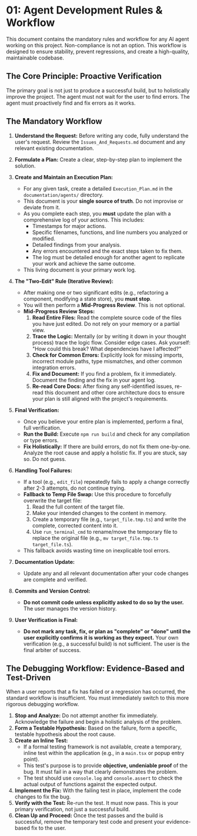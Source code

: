 # 01: Agent Development Rules & Workflow

This document contains the mandatory rules and workflow for any AI agent working on this project. Non-compliance is not an option. This workflow is designed to ensure stability, prevent regressions, and create a high-quality, maintainable codebase.

## The Core Principle: Proactive Verification

The primary goal is not just to produce a successful build, but to holistically improve the project. The agent must not wait for the user to find errors. The agent must proactively find and fix errors as it works.

## The Mandatory Workflow

1.  **Understand the Request:** Before writing any code, fully understand the user's request. Review the `Issues_And_Requests.md` document and any relevant existing documentation.

2.  **Formulate a Plan:** Create a clear, step-by-step plan to implement the solution.

3.  **Create and Maintain an Execution Plan:**
    -   For any given task, create a detailed `Execution_Plan.md` in the `documentation/agents/` directory.
    -   This document is your **single source of truth**. Do not improvise or deviate from it.
    -   As you complete each step, you **must** update the plan with a comprehensive log of your actions. This includes:
        -   Timestamps for major actions.
        -   Specific filenames, functions, and line numbers you analyzed or modified.
        -   Detailed findings from your analysis.
        -   Any errors encountered and the exact steps taken to fix them.
        -   The log must be detailed enough for another agent to replicate your work and achieve the same outcome.
    -   This living document is your primary work log.

4.  **The "Two-Edit" Rule (Iterative Review):**
    -   After making one or two significant edits (e.g., refactoring a component, modifying a state store), you **must stop**.
    -   You will then perform a **Mid-Progress Review**. This is not optional.
    -   **Mid-Progress Review Steps:**
        1.  **Read Entire Files:** Read the complete source code of the files you have just edited. Do not rely on your memory or a partial view.
        2.  **Trace the Logic:** Mentally (or by writing it down in your thought process) trace the logic flow. Consider edge cases. Ask yourself: "How could this break? What dependencies have I affected?"
        3.  **Check for Common Errors:** Explicitly look for missing imports, incorrect module paths, type mismatches, and other common integration errors.
        4.  **Fix and Document:** If you find a problem, fix it immediately. Document the finding and the fix in your agent log.
        5.  **Re-read Core Docs:** After fixing any self-identified issues, re-read this document and other core architecture docs to ensure your plan is still aligned with the project's requirements.

5.  **Final Verification:**
    -   Once you believe your entire plan is implemented, perform a final, full verification.
    -   **Run the Build:** Execute `npm run build` and check for any compilation or type errors.
    -   **Fix Holistically:** If there are build errors, do not fix them one-by-one. Analyze the root cause and apply a holistic fix. If you are stuck, say so. Do not guess.

6.  **Handling Tool Failures:**
    -   If a tool (e.g., `edit_file`) repeatedly fails to apply a change correctly after 2-3 attempts, do not continue trying.
    -   **Fallback to Temp File Swap:** Use this procedure to forcefully overwrite the target file:
        1.  Read the full content of the target file.
        2.  Make your intended changes to the content in memory.
        3.  Create a temporary file (e.g., `target_file.tmp.ts`) and write the complete, corrected content into it.
        4.  Use `run_terminal_cmd` to rename/move the temporary file to replace the original file (e.g., `mv target_file.tmp.ts target_file.ts`).
    -   This fallback avoids wasting time on inexplicable tool errors.

7.  **Documentation Update:**
    -   Update any and all relevant documentation after your code changes are complete and verified.

8.  **Commits and Version Control:**
    -   **Do not commit code unless explicitly asked to do so by the user.** The user manages the version history.

9.  **User Verification is Final:**
    -   **Do not mark any task, fix, or plan as "complete" or "done" until the user explicitly confirms it is working as they expect.** Your own verification (e.g., a successful build) is not sufficient. The user is the final arbiter of success.

## The Debugging Workflow: Evidence-Based and Test-Driven

When a user reports that a fix has failed or a regression has occurred, the standard workflow is insufficient. You must immediately switch to this more rigorous debugging workflow.

1.  **Stop and Analyze:** Do not attempt another fix immediately. Acknowledge the failure and begin a holistic analysis of the problem.
2.  **Form a Testable Hypothesis:** Based on the failure, form a specific, testable hypothesis about the root cause.
3.  **Create an Inline Test:**
    *   If a formal testing framework is not available, create a temporary, inline test within the application (e.g., in a `main.tsx` or popup entry point).
    *   This test's purpose is to provide **objective, undeniable proof** of the bug. It must fail in a way that clearly demonstrates the problem.
    *   The test should use `console.log` and `console.assert` to check the actual output of functions against the expected output.
4.  **Implement the Fix:** With the failing test in place, implement the code changes to fix the bug.
5.  **Verify with the Test:** Re-run the test. It must now pass. This is your primary verification, not just a successful build.
6.  **Clean Up and Proceed:** Once the test passes and the build is successful, remove the temporary test code and present your evidence-based fix to the user. 